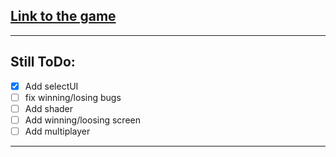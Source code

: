 ## [Link to the game](https://w-seminar-7bb66.firebaseapp.com/)
 ---
## Still ToDo:
- [X] Add selectUI
- [ ] fix winning/losing bugs
- [ ] Add shader
- [ ] Add winning/loosing screen
- [ ] Add multiplayer
--- 